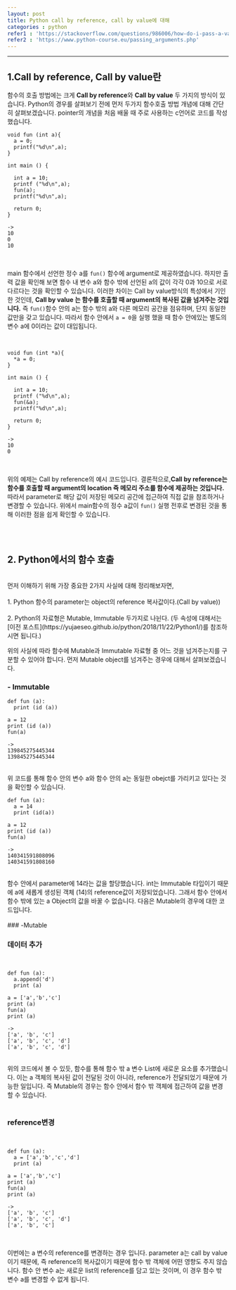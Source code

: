 ```yaml
---
layout: post
title: Python call by reference, call by value에 대해  
categories : python
refer1 : 'https://stackoverflow.com/questions/986006/how-do-i-pass-a-variable-by-reference'
refer2 : 'https://www.python-course.eu/passing_arguments.php'
---
```


-----------

## 1.Call by reference, Call by value란

함수의 호출 방법에는 크게 **Call by reference**와 **Call by value** 두 가지의 방식이 있습니다. Python의 경우를 살펴보기 전에 먼저 두가지 함수호출 방법 개념에 대해 간단히 살펴보겠습니다.  pointer의 개념을 처음 배울 때 주로 사용하는 c언어로 코드를 작성했습니다.  

```
void fun (int a){
  a = 0;
  printf("%d\n",a);
}

int main () {

  int a = 10;
  printf ("%d\n",a);
  fun(a);
  printf("%d\n",a);

  return 0;
}

->
10
0
10
```
<br>

main 함수에서 선언한 정수 a를 `fun()` 함수에 argument로 제공하였습니다. 하지만 출력 값을 확인해 보면 함수 내 변수 a와 함수 밖에 선언된 a의 값이 각각 0과 10으로 서로 다르다는 것을 확인할 수 있습니다. 이러한 차이는 Call by value방식의 특성에서 기인한 것인데, **Call by value 는 함수를 호출할 때 argument의 복사된 값을 넘겨주는 것입니다.** 즉 `fun()`함수 안의 a는 함수 밖의 a와 다른 메모리 공간을 점유하며, 단지 동일한 값만을 갖고 있습니다. 따라서 함수 안에서 `a = 0`을 실행 했을 때 함수 안에있는 별도의 변수 a에 0이라는 값이 대입됩니다.  

<br>

```
void fun (int *a){
  *a = 0;
}

int main () {
  
  int a = 10;
  printf ("%d\n",a);
  fun(&a);
  printf("%d\n",a);

  return 0;
}

->
10
0
```

<br>

위의 예제는 Call by reference의 예시 코드입니다. 결론적으로,**Call by reference는 함수를 호출할 때 argument의 location 즉 메모리 주소를 함수에 제공하는 것입니다.** 따라서 parameter로 해당 값이 저장된 메모리 공간에 접근하여 직접 값을 참조하거나 변경할 수 있습니다. 위에서 main함수의 정수 a값이 `fun()` 실행 전후로 변경된 것을 통해 이러한 점을 쉽게 확인할 수 있습니다. 

<br><br>

## 2. Python에서의 함수 호출
<br>
먼저 이해하기 위해 가장 중요한 2가지 사실에 대해 정리해보자면,
<br><br>
1. Python 함수의 parameter는 object의 reference 복사값이다.(Call by value)) 
<br><br>
2. Python의 자료형은 Mutable, Immutable 두가지로 나뉜다. (두 속성에 대해서는 [이전 포스트](https://yujaeseo.github.io/python/2018/11/22/Python1/)를 참조하시면 됩니다.) 

위의 사실에 따라 함수에 Mutable과 Immutable 자료형 중 어느 것을 넘겨주는지를 구분할 수 있어야 합니다. 먼저 Mutable object를 넘겨주는 경우에 대해서 살펴보겠습니다.

### - Immutable

```
def fun (a):
  print (id (a))

a = 12
print (id (a))
fun(a)

->
139845275445344
139845275445344
```
<br>
위 코드를 통해 함수 안의 변수 a와 함수 안의 a는 동일한 obejct를 가리키고 있다는 것을 확인할 수 있습니다. 

<br>

```
def fun (a):
  a = 14
  print (id(a))

a = 12
print (id (a))
fun(a)

->
140341591808096
140341591808160
```

<br>
함수 안에서 parameter에 14라는 값을 할당했습니다. int는 Immutable 타입이기 때문에 a에 새롭게 생성된 객체 (14)의 reference값이 저장되었습니다. 그래서 함수 안에서 함수 밖에 있는 a Object의 값을 바꿀 수 없습니다. 다음은 Mutable의 경우에 대한 코드입니다.
<br><br>
### -Mutable

### 데이터 추가
<br>

```
def fun (a):
  a.append('d')
  print (a)

a = ['a','b','c']
print (a)
fun(a)
print (a)

->
['a', 'b', 'c']
['a', 'b', 'c', 'd']
['a', 'b', 'c', 'd']
```

<br>
위의 코드에서 볼 수 있듯, 함수를 통해 함수 밖 a 변수 List에 새로운 요소를 추가했습니다. 이는 a 객체의 복사된 값이 전달된 것이 아니라, reference가 전달되었기 때문에 가능한 일입니다. 즉 Mutable의 경우는 함수 안에서 함수 밖 객체에 접근하여 값을 변경할 수 있습니다.  
<br><br>

### reference변경

<br>

```
def fun (a):
  a = ['a','b','c','d']
  print (a)

a = ['a','b','c']
print (a)
fun(a)
print (a)

->
['a', 'b', 'c']
['a', 'b', 'c', 'd']
['a', 'b', 'c']
```

<br>

이번에는 a 변수의 reference를 변경하는 경우 입니다. parameter a는 call by value이기 때문에, 즉 reference의 복사값이기 때문에 함수 밖 객체에 어떤 영향도 주지 않습니다. 함수 안 변수 a는 새로운 list의 reference를 담고 있는 것이며, 이 경우 함수 밖 변수 a를 변경할 수 없게 됩니다. 
<br><br>












